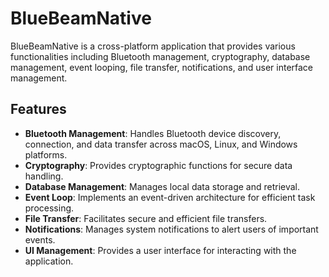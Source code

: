 # BlueBeamNative

BlueBeamNative is a cross-platform application that provides various functionalities including Bluetooth management, cryptography, database management, event looping, file transfer, notifications, and user interface management.

## Features

- **Bluetooth Management**: Handles Bluetooth device discovery, connection, and data transfer across macOS, Linux, and Windows platforms.
- **Cryptography**: Provides cryptographic functions for secure data handling.
- **Database Management**: Manages local data storage and retrieval.
- **Event Loop**: Implements an event-driven architecture for efficient task processing.
- **File Transfer**: Facilitates secure and efficient file transfers.
- **Notifications**: Manages system notifications to alert users of important events.
- **UI Management**: Provides a user interface for interacting with the application.